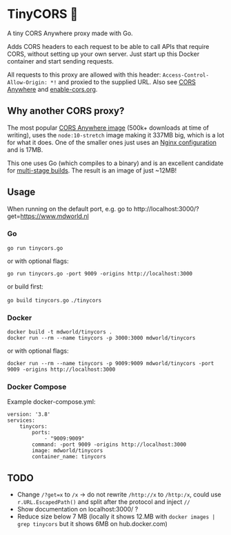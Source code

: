 # TinyCORS 🌱

A tiny CORS Anywhere proxy made with Go.

Adds CORS headers to each request to be able to call APIs that require CORS, without setting up your own server. Just start up this Docker container and start sending requests.

All requests to this proxy are allowed with this header: `Access-Control-Allow-Origin: *!` and proxied to the supplied URL. Also see [CORS Anywhere](https://github.com/Rob--W/cors-anywhere) and [enable-cors.org](https://enable-cors.org/server.html).

## Why another CORS proxy?

The most popular [CORS Anywhere image](https://hub.docker.com/r/imjacobclark/cors-container/tags) (500k+ downloads at time of writing), uses the `node:10-stretch` image making it 337MB big, which is a lot for what it does.
One of the smaller ones just uses an [Nginx configuration](https://hub.docker.com/r/shakyshane/nginx-cors) and is 17MB.

This one uses Go (which compiles to a binary) and is an excellent candidate for [multi-stage builds](https://docs.docker.com/develop/develop-images/multistage-build/). The result is an image of just ~12MB!

## Usage

When running on the default port, e.g. go to http://localhost:3000/?get=https://www.mdworld.nl

### Go

`go run tinycors.go`

or with optional flags:

`go run tinycors.go -port 9009 -origins http://localhost:3000`

or build first:

`go build tinycors.go`
`./tinycors`

### Docker

```
docker build -t mdworld/tinycors .
docker run --rm --name tinycors -p 3000:3000 mdworld/tinycors
```

or with optional flags:

`docker run --rm --name tinycors -p 9009:9009 mdworld/tinycors -port 9009 -origins http://localhost:3000`

### Docker Compose

Example docker-compose.yml:

```
version: '3.8'
services:
    tinycors:
        ports:
            - "9009:9009"
        command: -port 9009 -origins http://localhost:3000
        image: mdworld/tinycors
        container_name: tinycors
```

## TODO

* Change `/?get=x` to `/x` -> do not rewrite `/http://x` to `/http:/x`, could use `r.URL.EscapedPath()` and split after the protocol and inject `//`
* Show documentation on localhost:3000/ ?
* Reduce size below 7 MB (locally it shows 12.MB with `docker images | grep tinycors` but it shows 6MB on hub.docker.com)
